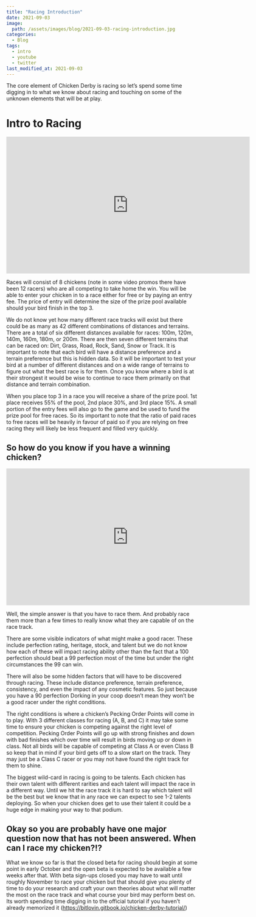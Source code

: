 ```yaml
---
title: "Racing Introduction"
date: 2021-09-03
image: 
  path: /assets/images/blog/2021-09-03-racing-introduction.jpg
categories:
  - Blog
tags:
  - intro
  - youtube
  - twitter
last_modified_at: 2021-09-03
---
```


The core element of Chicken Derby is racing so let’s spend some time digging in to what we know about racing and touching on some of the unknown elements that will be at play.

<!--more-->

# Intro to Racing

<div class="embed-responsive embed-responsive-16by9">
  <iframe width="640" height="360" src="https://www.youtube-nocookie.com/embed/Mqs-odCLPnM?controls=0&amp;" frameborder="0" allowfullscreen></iframe>
</div>

Races will consist of 8 chickens (note in some video promos there have been 12 racers) who are all competing to take home the win. You will be able to enter your chicken in to a race either for free or by paying an entry fee. The price of entry will determine the size of the prize pool available should your bird finish in the top 3.

We do not know yet how many different race tracks will exist but there could be as many as 42 different combinations of distances and terrains. There are a total of six different distances available for races: 100m, 120m, 140m, 160m, 180m, or 200m. There are then seven different terrains that can be raced on: Dirt, Grass, Road, Rock, Sand, Snow or Track. It is important to note that each bird will have a distance preference and a terrain preference but this is hidden data. So it will be important to test your bird at a number of different distances and on a wide range of terrains to figure out what the best race is for them. Once you know where a bird is at their strongest it would be wise to continue to race them primarily on that distance and terrain combination. 

When you place top 3 in a race you will receive a share of the prize pool. 1st place receives 55% of the pool, 2nd place 30%, and 3rd place 15%. A small portion of the entry fees will also go to the game and be used to fund the prize pool for free races. So its important to note that the ratio of paid races to free races will be heavily in favour of paid so if you are relying on free racing they will likely be less frequent and filled very quickly.

## So how do you know if you have a winning chicken?

<div class="embed-responsive embed-responsive-16by9">
  <iframe width="640" height="360" src="https://www.youtube-nocookie.com/embed/neo8FAyPfnA?controls=0&amp;" frameborder="0" allowfullscreen></iframe>
</div>

Well, the simple answer is that you have to race them. And probably race them more than a few times to really know what they are capable of on the race track.

There are some visible indicators of what might make a good racer. These include perfection rating, heritage, stock, and talent but we do not know how each of these will impact racing ability other than the fact that a 100 perfection should beat a 99 perfection most of the time but under the right circumstances the 99 can win. 

There will also be some hidden factors that will have to be discovered through racing. These include distance preference, terrain preference, consistency, and even the impact of any cosmetic features.  So just because you have a 90 perfection Dorking in your coop doesn’t mean they won’t be a good racer under the right conditions. 

The right conditions is where a chicken’s Pecking Order Points will come in to play. With 3 different classes for racing (A, B, and C) it may take some time to ensure your chicken is competing against the right level of competition. Pecking Order Points will go up with strong finishes and down with bad finishes which over time will result in birds moving up or down in class. Not all birds will be capable of competing at Class A or even Class B so keep that in mind if your bird gets off to a slow start on the track. They may just be a Class C racer or you may not have found the right track for them to shine.

The biggest wild-card in racing is going to be talents. Each chicken has their own talent with different rarities and each talent will impact the race in a different way. Until we hit the race track it is hard to say which talent will be the best but we know that in any race we can expect to see 1-2 talents deploying. So when your chicken does get to use their talent it could be a huge edge in making your way to that podium.

## Okay so you are probably have one major question now that has not been answered. When can I race my chicken?!?

What we know so far is that the closed beta for racing should begin at some point in early October and the open beta is expected to be available a few weeks after that. With beta sign-ups closed you may have to wait until roughly November to race your chicken but that should give you plenty of time to do your research and craft your own theories about what will matter the most on the race track and what course your bird may perform best on. Its worth spending time digging in to the official tutorial if you haven’t already memorized it (https://bitlovin.gitbook.io/chicken-derby-tutorial/)
